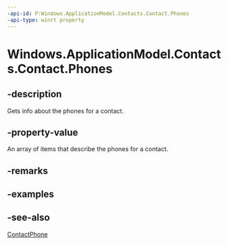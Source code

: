 ```yaml
---
-api-id: P:Windows.ApplicationModel.Contacts.Contact.Phones
-api-type: winrt property
---
```


<!-- Property syntax
public Windows.Foundation.Collections.IVector<Windows.ApplicationModel.Contacts.ContactPhone> Phones { get; }
-->

# Windows.ApplicationModel.Contacts.Contact.Phones

## -description
Gets info about the phones for a contact.

## -property-value
An array of items that describe the phones for a contact.

## -remarks

## -examples

## -see-also
[ContactPhone](contactphone.md)
